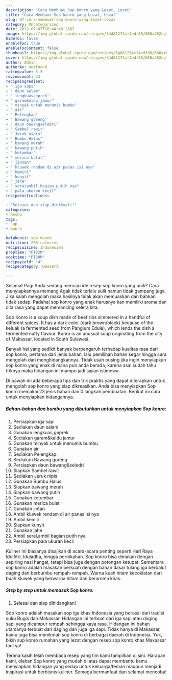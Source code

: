 ```yaml
---
description: "Cara Membuat Sop konro yang Lezat, Lezat"
title: "Cara Membuat Sop konro yang Lezat, Lezat"
slug: 97-cara-membuat-sop-konro-yang-lezat-lezat
category: Uncategorized
date: 2022-07-07T16:44:48.288Z
image: https://img-global.cpcdn.com/recipes/34d81274cf4edf88/680x482cq70/sop-konro-foto-resep-utama.jpg
hideToc: false
enableToc: true
enableTocContent: false
thumbnail: https://img-global.cpcdn.com/recipes/34d81274cf4edf88/680x482cq70/sop-konro-foto-resep-utama.jpg
cover: https://img-global.cpcdn.com/recipes/34d81274cf4edf88/680x482cq70/sop-konro-foto-resep-utama.jpg
author: Admin
authorAv: notfound
ratingvalue: 3.3
reviewcount: 23
recipeingredient:
- " iga sapi"
- " daun salam"
- " lengkuasgeprek"
- " garamkaldu jamur"
- " minyak untuk menumis bumbu"
- " air"
- " Pelengkap"
- " Bawang goreng"
- " daun bawangseledri"
- " Sambel rawit"
- " Jeruk nipis"
- " Bumbu Halus"
- " bawang merah"
- " bawang putih"
- " ketumbar"
- " merica bulat"
- " jintan"
- " kluwek rendam di air panas isi nya"
- " kemiri"
- " kunyit"
- " jahe"
- " seraiambil bagian putih nya"
- " pala ukuran kecil"
recipeinstructions:

- "Selesai dan siap dinikmati!"
categories:
- Resep
tags:
- sop
- konro

katakunci: sop konro 
nutrition: 238 calories
recipecuisine: Indonesian
preptime: "PT32M"
cooktime: "PT38M"
recipeyield: "4"
recipecategory: Dessert

---
```



Selamat Pagi Anda sedang mencari ide resep sop konro yang unik? Cara menyiapkannya memang Agak tidak terlalu sulit namun tidak gampang juga. Jika salah mengolah maka hasilnya tidak akan memuaskan dan bahkan tidak sedap. Padahal sop konro yang enak harusnya kan memiliki aroma dan cita rasa yang dapat memancing selera kita.


Sop Konro is a soup dish made of beef ribs simmered in a handful of different spices. It has a dark color (dark brown/black) because of the keluak (a fermented seed from Pangium Edule), which lends the dish a fermented nutty flavour. Konro is an unusual soup originating from the city of Makassar, located in South Sulawesi.

Banyak hal yang sedikit banyak berpengaruh terhadap kualitas rasa dari sop konro, pertama dari jenis bahan, lalu pemilihan bahan segar hingga cara mengolah dan menghidangkannya. Tidak usah pusing jika ingin menyiapkan sop konro yang enak di mana pun anda berada, karena asal sudah tahu triknya maka hidangan ini mampu jadi sajian istimewa.


Di bawah ini ada beberapa tips dan trik praktis yang dapat diterapkan untuk mengolah sop konro yang siap dikreasikan. Anda bisa menyiapkan Sop konro memakai 23 jenis bahan dan 0 langkah pembuatan. Berikut ini cara untuk menyiapkan hidangannya.

<!--inarticleads1-->

##### Bahan-bahan dan bumbu yang dibutuhkan untuk menyiapkan Sop konro:

1. Persiapkan  iga sapi
1. Sediakan  daun salam
1. Gunakan  lengkuas,geprek
1. Sediakan  garam&amp;kaldu jamur
1. Gunakan  minyak untuk menumis bumbu
1. Gunakan  air
1. Sediakan  Pelengkap:
1. Sediakan  Bawang goreng
1. Persiapkan  daun bawang&amp;seledri
1. Siapkan  Sambel rawit
1. Sediakan  Jeruk nipis
1. Gunakan  Bumbu Halus:
1. Siapkan  bawang merah
1. Siapkan  bawang putih
1. Gunakan  ketumbar
1. Gunakan  merica bulat
1. Gunakan  jintan
1. Ambil  kluwek rendam di air panas isi nya
1. Ambil  kemiri
1. Siapkan  kunyit
1. Gunakan  jahe
1. Ambil  serai,ambil bagian putih nya
1. Persiapkan  pala ukuran kecil


Kuliner ini biasanya disajikan di acara-acara penting seperti Hari Raya Idulfitri, Iduladha, hingga pernikahan. Sop konro bisa dimakan dengan sepiring nasi hangat, tetapi bisa juga dengan potongan ketupat. Sementara sop konro adalah masakan berkuah dengan bahan dasar tulang iga berbalut daging dan berbumbu rempah-rempah. Warna kuah hitam kecoklatan dari buah kluwek yang berwarna hitam dan beraroma khas. 

<!--inarticleads2-->

##### Step by step untuk memasak Sop konro:


1. Selesai dan siap dihidangkan!

Sop konro adalah masakan sop iga khas Indonesia yang berasal dari tradisi suku Bugis dan Makassar. Hidangan ini terbuat dari iga sapi atau daging sapi yang dicampur rempah sehingga kaya rasa. Hidangan ini bahan utamanya terbuat dari daging dan juga iga sapi. Tidak hanya di Makassar, kamu juga bisa menikmati sop konro di berbagai daerah di Indonesia. Yuk, bikin sup konro rumahan yang lezat dengan resep sop konro khas Makassar tadi ya! 

Terima kasih telah membaca resep yang tim kami tampilkan di sini. Harapan kami, olahan Sop konro yang mudah di atas dapat membantu kamu menyiapkan hidangan yang sedap untuk keluarga/teman maupun menjadi inspirasi untuk berbisnis kuliner. Semoga bermanfaat dan selamat mencoba!
